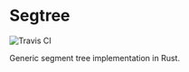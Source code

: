 # Segtree

![Travis CI](https://travis-ci.com/oneturkmen/segtree.svg?token=JXso6nSnVYL7EMdGYtKK&branch=master)

Generic segment tree implementation in Rust.


